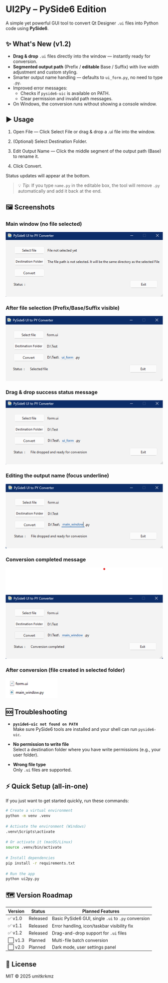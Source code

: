 # UI2Py – PySide6 Edition

A simple yet powerful GUI tool to convert Qt Designer `.ui` files into Python code using **PySide6**.



## ✨ What's New (v1.2)
- **Drag & drop** `.ui` files directly into the window — instantly ready for conversion.
- **Segmented output path** (Prefix / **editable** Base / Suffix) with live width adjustment and custom styling.
- Smarter output name handling — defaults to `ui_form.py`, no need to type `.py`.
- Improved error messages:
  - Checks if `pyside6-uic` is available on PATH.
  - Clear permission and invalid path messages.
- On Windows, the conversion runs without showing a console window.



## ▶️ Usage

1. Open File — Click Select File or drag & drop a .ui file into the window.

2. (Optional) Select Destination Folder.

3. Edit Output Name — Click the middle segment of the output path (Base) to rename it.

4. Click Convert.

Status updates will appear at the bottom.
> 💡 *Tip:* If you type `name.py` in the editable box, the tool will remove `.py` automatically and add it back at the end.


## 🖼 Screenshots

### Main window (no file selected)
![Main Window - Empty](images/main_empty.png)

### After file selection (Prefix/Base/Suffix visible)
![File Selected](images/file_selected.png)

### Drag & drop success status message
![Drag & Drop Success](images/drag_drop_success.png)

### Editing the output name (focus underline)
![Editing Output Name](images/edit_name.png)

### Conversion completed message
![Conversion Completed](images/conversion_done.png)

### After conversion (file created in selected folder)
![After Conversion - File in Folder](images/after_conversion.png)


## 🆘 Troubleshooting

- **`pyside6-uic not found on PATH`**  
  Make sure PySide6 tools are installed and your shell can run `pyside6-uic`.

- **No permission to write file**  
  Select a destination folder where you have write permissions (e.g., your user folder).

- **Wrong file type**  
  Only `.ui` files are supported.


## ⚡ Quick Setup (all-in-one)

If you just want to get started quickly, run these commands:

```bash
# Create a virtual environment
python -m venv .venv

# Activate the environment (Windows)
.venv\Scripts\activate

# Or activate it (macOS/Linux)
source .venv/bin/activate

# Install dependencies
pip install -r requirements.txt

# Run the app
python ui2py.py
```


## 🗺 Version Roadmap

| Version | Status | Planned Features |
|---------|--------|------------------|
| ✅ v1.0  | Released | Basic PySide6 GUI, single `.ui` to `.py` conversion |
| ✅ v1.1  | Released | Error handling, icon/taskbar visibility fix |
| ✅ v1.2  | Released  | Drag-and-drop support for `.ui` files |
| ⬜ v1.3  | Planned  | Multi-file batch conversion |
| ⬜ v2.0  | Planned  | Dark mode, user settings panel |


## 📄 License

MIT © 2025 umitkrkmz
